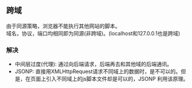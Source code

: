 ## 跨域
由于同源策略，浏览器不能执行其他网站的脚本。  
域名，协议，端口均相同即为同源(非跨域)。(localhost和127.0.0.1也是跨域)  
### 解决
* 中间层过度(代理): 通过向后端请求，后端再去和其他域的后端通讯。
* JSONP: 直接用XMLHttpRequest请求不同域上的数据时，是不可以的。但是，在页面上引入不同域上的js脚本文件却是可以的，JSONP 利用该原理。  
